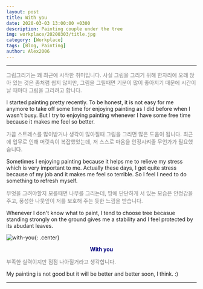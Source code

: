 ```yaml
---
layout: post
title: With you
date: 2020-03-03 13:00:00 +0300
description: Painting couple under the tree
img: workplace/20200303/title.jpg
category: [Workplace]
tags: [Blog, Painting]
author: Alex2006
---
```

  
  
------
<span style="color:gray">
그림그리기는 꽤 최근에 시작한 취미입니다.
사실 그림을 그리기 위해 한자리에 오래 앉아 있는 것은 좀처럼 쉽지 않지만,
그림을 그릴때면 기분이 많이 좋아지기 때문에 시간이 날 때마다 그림을 그리려고 합니다.
</span>  

> <span style="color:silver">
I started painting pretty recently. 
To be honest, it is not easy for me anymore to take off some time 
for enjoying painting as I did before when I wasn't busy.
But I try to enjoying painting whenever I have some free time because it makes me feel so better.
</span>


<span style="color:gray">
가끔 스트레스를 많이받거나 생각이 많아질때 그림을 그리면 많은 도움이 됩니다.
최근에 업무로 인해 머릿속이 복잡했었는데, 저 스스로 마음을 안정시켜줄 무언가가 필요했습니다.
</span>

> <span style="color:silver">
Sometimes I enjoying painting because it helps me to relieve my stress which is very important to me.
Actually these days, I get quite stress because of my job and it makes me feel so terrible.
So I feel I need to do something to refresh myself.
</span>


<span style="color:gray">
무엇을 그려야할지 모를때면 나무를 그리는데, 땅에 단단하게 서 있는 모습은 안정감을 주고,
풍성한 나뭇잎이 저를 보호해 주는 듯한 느낌을 받습니다.
</span>

> <span style="color:silver">
Whenever I don't know what to paint, I tend to choose tree becasue standing strongly on the ground gives me a stability
and I feel protected by its abudant leaves.
</span>


![with-you]({{site.baseurl}}/assets/img/workplace/20200303/with-you.jpg){: .center}
**<center><span style="color:navy">With you</span></center>**  


<span style="color:gray">
부족한 실력이지만 점점 나아질거라고 생각합니다.
</span>
 
> <span style="color:silver">
My painting is not good but it will be better and better soon, I think. :)
</span>


------
